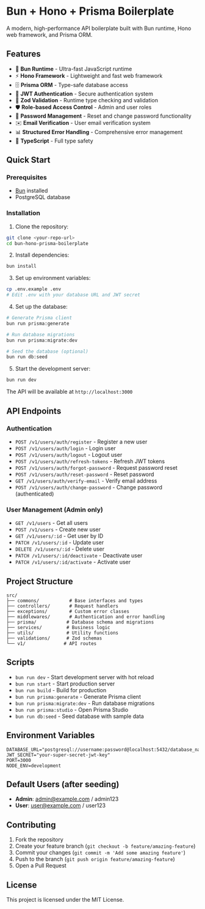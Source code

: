 # Bun + Hono + Prisma Boilerplate

A modern, high-performance API boilerplate built with Bun runtime, Hono web framework, and Prisma ORM.

## Features

- 🚀 **Bun Runtime** - Ultra-fast JavaScript runtime
- ⚡ **Hono Framework** - Lightweight and fast web framework
- 🗄️ **Prisma ORM** - Type-safe database access
- 🔐 **JWT Authentication** - Secure authentication system
- 📝 **Zod Validation** - Runtime type checking and validation
- 🛡️ **Role-based Access Control** - Admin and user roles
- 🔄 **Password Management** - Reset and change password functionality
- ✉️ **Email Verification** - User email verification system
- 📊 **Structured Error Handling** - Comprehensive error management
- 🎯 **TypeScript** - Full type safety

## Quick Start

### Prerequisites

- [Bun](https://bun.sh/) installed
- PostgreSQL database

### Installation

1. Clone the repository:
```bash
git clone <your-repo-url>
cd bun-hono-prisma-boilerplate
```

2. Install dependencies:
```bash
bun install
```

3. Set up environment variables:
```bash
cp .env.example .env
# Edit .env with your database URL and JWT secret
```

4. Set up the database:
```bash
# Generate Prisma client
bun run prisma:generate

# Run database migrations
bun run prisma:migrate:dev

# Seed the database (optional)
bun run db:seed
```

5. Start the development server:
```bash
bun run dev
```

The API will be available at `http://localhost:3000`

## API Endpoints

### Authentication
- `POST /v1/users/auth/register` - Register a new user
- `POST /v1/users/auth/login` - Login user
- `POST /v1/users/auth/logout` - Logout user
- `POST /v1/users/auth/refresh-tokens` - Refresh JWT tokens
- `POST /v1/users/auth/forgot-password` - Request password reset
- `POST /v1/users/auth/reset-password` - Reset password
- `GET /v1/users/auth/verify-email` - Verify email address
- `POST /v1/users/auth/change-password` - Change password (authenticated)

### User Management (Admin only)
- `GET /v1/users` - Get all users
- `POST /v1/users` - Create new user
- `GET /v1/users/:id` - Get user by ID
- `PATCH /v1/users/:id` - Update user
- `DELETE /v1/users/:id` - Delete user
- `PATCH /v1/users/:id/deactivate` - Deactivate user
- `PATCH /v1/users/:id/activate` - Activate user

## Project Structure

```
src/
├── commons/           # Base interfaces and types
├── controllers/       # Request handlers
├── exceptions/        # Custom error classes
├── middlewares/       # Authentication and error handling
├── prisma/           # Database schema and migrations
├── services/         # Business logic
├── utils/            # Utility functions
├── validations/      # Zod schemas
└── v1/              # API routes
```

## Scripts

- `bun run dev` - Start development server with hot reload
- `bun run start` - Start production server
- `bun run build` - Build for production
- `bun run prisma:generate` - Generate Prisma client
- `bun run prisma:migrate:dev` - Run database migrations
- `bun run prisma:studio` - Open Prisma Studio
- `bun run db:seed` - Seed database with sample data

## Environment Variables

```env
DATABASE_URL="postgresql://username:password@localhost:5432/database_name"
JWT_SECRET="your-super-secret-jwt-key"
PORT=3000
NODE_ENV=development
```

## Default Users (after seeding)

- **Admin**: admin@example.com / admin123
- **User**: user@example.com / user123

## Contributing

1. Fork the repository
2. Create your feature branch (`git checkout -b feature/amazing-feature`)
3. Commit your changes (`git commit -m 'Add some amazing feature'`)
4. Push to the branch (`git push origin feature/amazing-feature`)
5. Open a Pull Request

## License

This project is licensed under the MIT License.